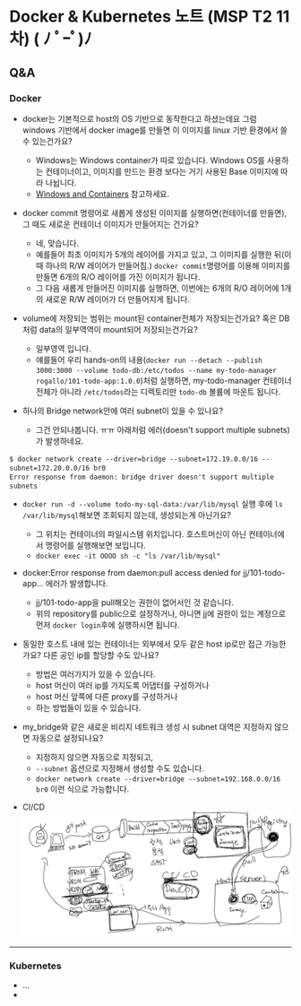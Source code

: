 # Docker & Kubernetes 노트 (MSP T2 11차) ( ﾉ ﾟｰﾟ)ﾉ

## Q&A

### Docker

- docker는 기본적으로 host의 OS 기반으로 동작한다고 하셨는데요 그럼 windows 기반에서 docker image를 만들면 이 이미지를 linux 기반 환경에서 쓸 수 있는건가요?
  - Windows는 Windows container가 따로 있습니다. Windows OS를 사용하는 컨테이너이고, 이미지를 만드는 환경 보다는 거기 사용된 Base 이미지에 따라 나뉩니다.
  - [Windows and Containers](https://docs.microsoft.com/en-us/virtualization/windowscontainers/about/) 참고하세요.


- docker commit 명령어로 새롭게 생성된 이미지를 실행하면(컨테이너를 만들면), 그 때도 새로운 컨테이너 이미지가 만들어지는 건가요?
  - 네, 맞습니다.
  - 예를들어 최초 이미지가 5개의 레이어를 가지고 있고, 그 이미지를 실행한 뒤(이 때 하나의 R/W 레이어가 만들어짐.) `docker commit`명령어를 이용해 이미지를 만들면 6개의 R/O 레이어를 가진 이미지가 됩니다.
  - 그 다음 새롭게 만들어진 이미지를 실행하면, 이번에는 6개의 R/O 레이어에 1개의 새로운 R/W 레이어가 더 만들어지게 됩니다.

- volume에 저장되는 범위는 mount된 container전체가 저장되는건가요? 혹은 DB처럼 data의 일부역역이 mount되어 저장되는건가요?
  - 일부영역 입니다.
  - 얘를들어 우리 hands-on의 내용(`docker run --detach --publish 3000:3000 --volume todo-db:/etc/todos --name my-todo-manager rogallo/101-todo-app:1.0.0`)처럼 실행하면, my-todo-manager 컨테이너 전체가 아니라 `/etc/todos`라는 디렉토리만 `todo-db` 볼륨에 마운트 됩니다.

- 하나의 Bridge network안에 여러 subnet이 있을 수 있나요?
  - 그건 안되나봅니다. ㅠㅠ 아래처럼 에러(doesn't support multiple subnets)가 발생하네요.
```
$ docker network create --driver=bridge --subnet=172.19.0.0/16 --subnet=172.20.0.0/16 br0
Error response from daemon: bridge driver doesn't support multiple subnets
```

- `docker run -d --volume todo-my-sql-data:/var/lib/mysql` 실행 후에 `ls /var/lib/mysql`해보면 조회되지 않는데, 생성되는게 아닌가요?
  - 그 위치는 컨테이너의 파일시스템 위치입니다. 호스트머신이 아닌 컨테이너에서 명령어를 실행해보면 보입니다.
  - `docker exec -it OOOO sh -c "ls /var/lib/mysql"`

- docker:Error response from daemon:pull access denied for jj/101-todo-app... 에러가 발생합니다.
  - jj/101-todo-app을 pull해오는 권한이 없어서인 것 같습니다.
  - 위의 repository를 public으로 설정하거나, 아니면 jj에 권한이 있는 계정으로 먼저 `docker login`후에 실행하시면 됩니다.

- 동일한 호스트 내에 있는 컨테이너는 외부에서 모두 같은 host ip로만 접근 가능한가요? 다른 공인 ip를 할당할 수도 있나요?
  - 방법은 여러가지가 있을 수 있습니다.
  - host 머신이 여러 ip를 가지도록 어댑터를 구성하거나
  - host 머신 앞쪽에 다른 proxy를 구성하거나
  - 하는 방법들이 있을 수 있습니다.


- my_bridge와 같은 새로운 비리지 네트워크 생성 시 subnet 대역은 지정하지 않으면 자동으로 설정되나요?
  - 지정하지 않으면 자동으로 지정되고,
  - `--subnet` 옵션으로 지정해서 생성할 수도 있습니다.
  - `docker network create --driver=bridge --subnet=192.168.0.0/16 br0` 이런 식으로 가능합니다.

- CI/CD
![](img/cicd_11.png)

---

### Kubernetes

- ...
- 
